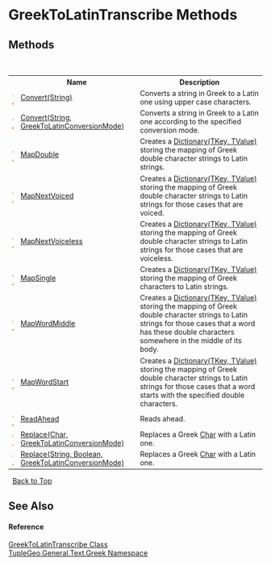 # GreekToLatinTranscribe Methods
 


## Methods
&nbsp;<table><tr><th></th><th>Name</th><th>Description</th></tr><tr><td>![Public method](media/pubmethod.gif "Public method")![Static member](media/static.gif "Static member")</td><td><a href="M_TupleGeo_General_Text_Greek_GreekToLatinTranscribe_Convert">Convert(String)</a></td><td>
Converts a string in Greek to a Latin one using upper case characters.</td></tr><tr><td>![Public method](media/pubmethod.gif "Public method")![Static member](media/static.gif "Static member")</td><td><a href="M_TupleGeo_General_Text_Greek_GreekToLatinTranscribe_Convert_1">Convert(String, GreekToLatinConversionMode)</a></td><td>
Converts a string in Greek to a Latin one according to the specified conversion mode.</td></tr><tr><td>![Private method](media/privmethod.gif "Private method")![Static member](media/static.gif "Static member")</td><td><a href="M_TupleGeo_General_Text_Greek_GreekToLatinTranscribe_MapDouble">MapDouble</a></td><td>
Creates a <a href="http://msdn2.microsoft.com/en-us/library/xfhwa508" target="_blank">Dictionary(TKey, TValue)</a> storing the mapping of Greek double character strings to Latin strings.</td></tr><tr><td>![Private method](media/privmethod.gif "Private method")![Static member](media/static.gif "Static member")</td><td><a href="M_TupleGeo_General_Text_Greek_GreekToLatinTranscribe_MapNextVoiced">MapNextVoiced</a></td><td>
Creates a <a href="http://msdn2.microsoft.com/en-us/library/xfhwa508" target="_blank">Dictionary(TKey, TValue)</a> storing the mapping of Greek double character strings to Latin strings for those cases that are voiced.</td></tr><tr><td>![Private method](media/privmethod.gif "Private method")![Static member](media/static.gif "Static member")</td><td><a href="M_TupleGeo_General_Text_Greek_GreekToLatinTranscribe_MapNextVoiceless">MapNextVoiceless</a></td><td>
Creates a <a href="http://msdn2.microsoft.com/en-us/library/xfhwa508" target="_blank">Dictionary(TKey, TValue)</a> storing the mapping of Greek double character strings to Latin strings for those cases that are voiceless.</td></tr><tr><td>![Private method](media/privmethod.gif "Private method")![Static member](media/static.gif "Static member")</td><td><a href="M_TupleGeo_General_Text_Greek_GreekToLatinTranscribe_MapSingle">MapSingle</a></td><td>
Creates a <a href="http://msdn2.microsoft.com/en-us/library/xfhwa508" target="_blank">Dictionary(TKey, TValue)</a> storing the mapping of Greek characters to Latin strings.</td></tr><tr><td>![Private method](media/privmethod.gif "Private method")![Static member](media/static.gif "Static member")</td><td><a href="M_TupleGeo_General_Text_Greek_GreekToLatinTranscribe_MapWordMiddle">MapWordMiddle</a></td><td>
Creates a <a href="http://msdn2.microsoft.com/en-us/library/xfhwa508" target="_blank">Dictionary(TKey, TValue)</a> storing the mapping of Greek double character strings to Latin strings for those cases that a word has these double characters somewhere in the middle of its body.</td></tr><tr><td>![Private method](media/privmethod.gif "Private method")![Static member](media/static.gif "Static member")</td><td><a href="M_TupleGeo_General_Text_Greek_GreekToLatinTranscribe_MapWordStart">MapWordStart</a></td><td>
Creates a <a href="http://msdn2.microsoft.com/en-us/library/xfhwa508" target="_blank">Dictionary(TKey, TValue)</a> storing the mapping of Greek double character strings to Latin strings for those cases that a word starts with the specified double characters.</td></tr><tr><td>![Private method](media/privmethod.gif "Private method")![Static member](media/static.gif "Static member")</td><td><a href="M_TupleGeo_General_Text_Greek_GreekToLatinTranscribe_ReadAhead">ReadAhead</a></td><td>
Reads ahead.</td></tr><tr><td>![Private method](media/privmethod.gif "Private method")![Static member](media/static.gif "Static member")</td><td><a href="M_TupleGeo_General_Text_Greek_GreekToLatinTranscribe_Replace">Replace(Char, GreekToLatinConversionMode)</a></td><td>
Replaces a Greek <a href="http://msdn2.microsoft.com/en-us/library/k493b04s" target="_blank">Char</a> with a Latin one.</td></tr><tr><td>![Private method](media/privmethod.gif "Private method")![Static member](media/static.gif "Static member")</td><td><a href="M_TupleGeo_General_Text_Greek_GreekToLatinTranscribe_Replace_1">Replace(String, Boolean, GreekToLatinConversionMode)</a></td><td>
Replaces a Greek <a href="http://msdn2.microsoft.com/en-us/library/k493b04s" target="_blank">Char</a> with a Latin one.</td></tr></table>&nbsp;
<a href="#greektolatintranscribe-methods">Back to Top</a>

## See Also


#### Reference
<a href="T_TupleGeo_General_Text_Greek_GreekToLatinTranscribe">GreekToLatinTranscribe Class</a><br /><a href="N_TupleGeo_General_Text_Greek">TupleGeo.General.Text.Greek Namespace</a><br />